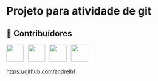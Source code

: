 # Projeto para atividade de git
 

## 🤝 Contribuídores

<a href="https://github.com/angelogluz"><img src="https://github.com/eli-wojahn.png" width="45" height="45"></a> &nbsp;
<a href="https://github.com/angelogluz"><img src="https://github.com/andrelhf.png" width="45" height="45"></a> &nbsp;
<a href="https://github.com/angelogluz"><img src="https://github.com/rafael918.png" width="45" height="45"></a> &nbsp;
<a href="https://github.com/angelogluz"><img src="https://github.com/AmaroWes.png" width="45" height="45"></a> &nbsp;

https://github.com/andrelhf
